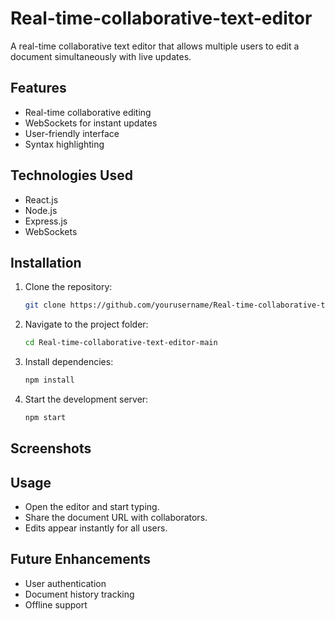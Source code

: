 # Real-time-collaborative-text-editor

A real-time collaborative text editor that allows multiple users to edit a document simultaneously with live updates.

## Features
- Real-time collaborative editing
- WebSockets for instant updates
- User-friendly interface
- Syntax highlighting

## Technologies Used
- React.js
- Node.js
- Express.js
- WebSockets

## Installation

1. Clone the repository:
   ```sh
   git clone https://github.com/yourusername/Real-time-collaborative-text-editor-main.git
   ```
2. Navigate to the project folder:
   ```sh
   cd Real-time-collaborative-text-editor-main
   ```
3. Install dependencies:
   ```sh
   npm install
   ```
4. Start the development server:
   ```sh
   npm start
   ```

## Screenshots


## Usage
- Open the editor and start typing.
- Share the document URL with collaborators.
- Edits appear instantly for all users.

## Future Enhancements
- User authentication
- Document history tracking
- Offline support
